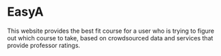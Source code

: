 # EasyA
This website provides the best fit course for a user who is trying to figure out which course to take, based on crowdsourced data and services that provide professor ratings.
